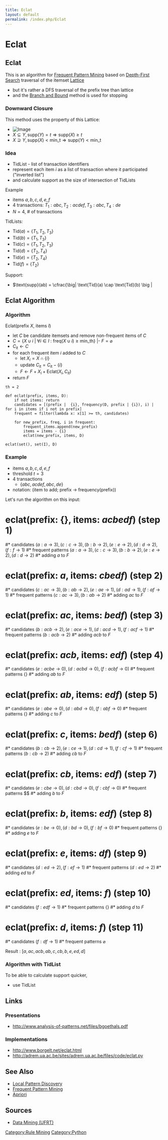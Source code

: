 ```yaml
---
title: Eclat
layout: default
permalink: /index.php/Eclat
---
```


# Eclat

## Eclat
This is an algorithm for [Frequent Pattern Mining](Frequent_Pattern_Mining) based on [Depth-First Search](Depth-First_Search) traversal of the itemset [Lattice](Lattice)
- but it's rather a DFS traversal of the prefix tree than lattice
- and the [Branch and Bound](Branch_and_Bound) method is used for stopping


### Downward Closure
This method uses the property of this Lattice: 
- <img src="https://raw.githubusercontent.com/alexeygrigorev/wiki-figures/master/ufrt/kddm/downward-closure.png" alt="Image">
- $X \subseteq Y, \text{supp}(Y) = t \Rightarrow \text{supp}(X) \geqslant t$
- $X \supseteq Y, \text{supp}(X) < \text{min_t} \Rightarrow \text{supp}(Y) < \text{min_t}$



### Idea
- TidList - list of transaction identifiers
- represent each item $i$ as a list of transaction where it participated ("inverted list")
- and calculate support as the size of intersection of TidLists


Example
- items ${a,b,c,d,e,f}$
- 4 transactions: $T_1: abc, T_2: acdef, T_3: abc, T_4: de$
- $N = 4$, # of transactions

TidLists: 
- $\text{Tid}(a) = \{ T_1, T_2, T_3 \}$
- $\text{Tid}(b) = \{ T_1, T_3 \}$
- $\text{Tid}(c) = \{ T_1, T_2, T_3 \}$
- $\text{Tid}(d) = \{ T_2, T_4 \}$
- $\text{Tid}(e) = \{ T_2, T_4 \}$
- $\text{Tid}(f) = \{ T_2 \}$

Support:
- $\text{supp}(ab) = \cfrac{\big|  \text{Tid}(a) \cap \text{Tid}(b) \big |

## Eclat Algorithm
### Algorithm
Eclat(prefix $X$, items $I$)
- let $C$ be candidate itemsets and remove non-frequent items of $C$
- $C = \big\{ X \cup {i} \ |  \ \forall i \in I \ : \ \text{freq}(X \cup {i}) \geqslant \text{min_th} \big\}$ |- $F = \varnothing$
- $C_\text{it} \leftarrow C$
- for each frequent item $i$ added to $C$
  - let $X_i = X \cap \{i\}$
  - update $C_\text{it} = C_\text{it} - \{ i \}$
  - $F \leftarrow F + X_i + \text{Eclat}(X_i, C_\text{it})$
- return $F$

```scdoc
th = 2

def eclat(prefix, items, D):
    if not items: return
    candidates = [(prefix |  {i}, frequency(D, prefix | {i}), i) |                  for i in items if i not in prefix]
    frequent = filter(lambda x: x[1] >= th, candidates)

    for new_prefix, freq, i in frequent:
        frequent_items.append(new_prefix)
        items = items - {i}
        eclat(new_prefix, items, D)

eclat(set(), set(I), D)
```


### Example
- items ${a,b,c,d,e,f}$
- threshold $t = 3$
- 4 transactions 
  - $\{ abc, acdef, abc, de \}$
- notation: (item to add; prefix $\to$ frequency(prefix))


Let's run the algorithm on this input:
# eclat(prefix: $\{\}$, items: $acbedf$) (step 1)
#*  candidates $(a: a \to 3), (c: c \to 3), (b: b \to 2), (e: e \to 2), (d: d \to 2), (f: f \to 1)$
#*  frequent patterns $(a: a \to 3), (c: c \to 3), (b: b \to 2), (e: e \to 2), (d: d \to 2)$
#*  adding $a$ to $F$
# eclat(prefix: $a$, items: $cbedf$) (step 2)
#*  candidates $(c: ac \to 3), (b: ab \to 2), (e: ae \to 1), (d: ad \to 1), (f: af \to 1)$
#*  frequent patterns $(c: ac \to 3), (b: ab \to 2)$
#*  adding $ac$ to $F$
# eclat(prefix: $ac$, items: $bedf$) (step 3)
#*  candidates $(b: acb \to 2), (e: ace \to 1), (d: acd \to 1), (f: acf \to 1)$
#*  frequent patterns $(b: acb \to 2)$
#*  adding $acb$ to $F$
# eclat(prefix: $acb$, items: $edf$) (step 4)
#*  candidates $(e: acbe \to 0), (d: acbd \to 0), (f: acbf \to 0)$
#*  frequent patterns $\{\}$
#*  adding $ab$ to $F$
# eclat(prefix: $ab$, items: $edf$) (step 5)
#*  candidates $(e: abe \to 0), (d: abd \to 0), (f: abf \to 0)$
#*  frequent patterns $\{\}$
#*  adding $c$ to $F$
# eclat(prefix: $c$, items: $bedf$) (step 6)
#*  candidates $(b: cb \to 2), (e: ce \to 1), (d: cd \to 1), (f: cf \to 1)$
#*  frequent patterns $(b: cb \to 2)$
#*  adding $cb$ to $F$
# eclat(prefix: $cb$, items: $edf$) (step 7)
#*  candidates $(e: cbe \to 0), (d: cbd \to 0), (f: cbf \to 0)$
#*  frequent patterns $$
#*  adding $b$ to $F$
# eclat(prefix: $b$, items: $edf$) (step 8)
#*  candidates $(e: be \to 0), (d: bd \to 0), (f: bf \to 0)$
#*  frequent patterns $\{\}$
#*  adding $e$ to $F$
# eclat(prefix: $e$, items: $df$) (step 9)
#*  candidates $(d: ed \to 2), (f: ef \to 1)$
#*  frequent patterns $(d: ed \to 2)$
#*  adding $ed$ to $F$
# eclat(prefix: $ed$, items: $f$) (step 10)
#*  candidates $(f: edf \to 1)$
#*  frequent patterns $\{\}$
#*  adding $d$ to $F$
# eclat(prefix: $d$, items: $f$) (step 11)
#*  candidates $(f: df \to 1)$
#*  frequent patterns $\varnothing$

Result
: $[a, ac, acb, ab, c, cb, b, e, ed, d]$



### Algorithm with TidList
To be able to calculate support quicker, 
- use TidList




## Links
### Presentations
- http://www.analysis-of-patterns.net/files/bgoethals.pdf

### Implementations
- http://www.borgelt.net/eclat.html
- http://adrem.ua.ac.be/sites/adrem.ua.ac.be/files/code/eclat.py


## See Also
- [Local Pattern Discovery](Local_Pattern_Discovery)
- [Frequent Pattern Mining](Frequent_Pattern_Mining)
- [Apriori](Apriori)

## Sources
- [Data Mining (UFRT)](Data_Mining_(UFRT))

[Category:Rule Mining](Category_Rule_Mining)
[Category:Python](Category_Python)
